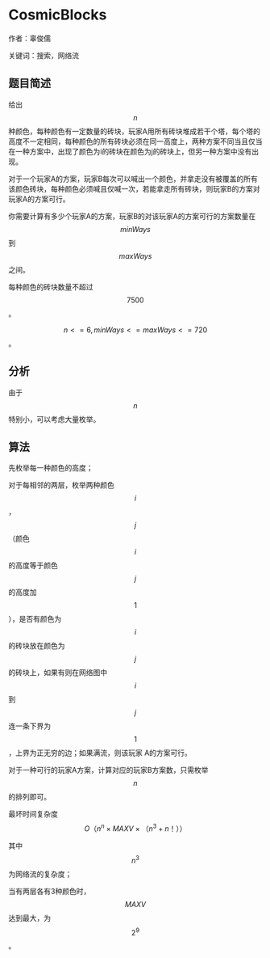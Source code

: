 
# CosmicBlocks
作者：辜俊儒

关键词：搜索，网络流


## 题目简述

给出 $$n$$ 种颜色，每种颜色有一定数量的砖块，玩家A用所有砖块堆成若干个塔，每个塔的高度不一定相同，每种颜色的所有砖块必须在同一高度上，两种方案不同当且仅当在一种方案中，出现了颜色为i的砖块在颜色为j的砖块上，但另一种方案中没有出现。


对于一个玩家A的方案，玩家B每次可以喊出一个颜色，并拿走没有被覆盖的所有该颜色砖块，每种颜色必须喊且仅喊一次，若能拿走所有砖块，则玩家B的方案对玩家A的方案可行。


你需要计算有多少个玩家A的方案，玩家B的对该玩家A的方案可行的方案数量在 $$minWays$$ 到 $$maxWays$$ 之间。

每种颜色的砖块数量不超过$$7500$$。

$$n<=6, minWays<=maxWays<=720$$。


## 分析
由于$$n$$特别小，可以考虑大量枚举。



## 算法


先枚举每一种颜色的高度；


对于每相邻的两层，枚举两种颜色$$i$$，$$j$$（颜色$$i$$的高度等于颜色$$j$$的高度加$$1$$），是否有颜色为$$i$$的砖块放在颜色为$$j$$的砖块上，如果有则在网络图中$$i$$到$$j$$连一条下界为$$1$$，上界为正无穷的边；如果满流，则该玩家
A的方案可行。

对于一种可行的玩家A方案，计算对应的玩家B方案数，只需枚举$$n$$的排列即可。


最坏时间复杂度$$O（n^n × MAXV × （n^3 + n！））$$
 
其中$$n^3$$为网络流的复杂度；
 
当有两层各有3种颜色时，$$MAXV$$ 达到最大，为 $$2^9$$。


